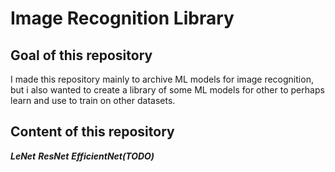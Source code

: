 # Image Recognition Library
## Goal of this repository
I made this repository mainly to archive ML models for image recognition, but i also wanted to create a library of some ML models for other to perhaps learn and use to train on other datasets.
## Content of this repository
***LeNet***
***ResNet***
***EfficientNet(TODO)***
